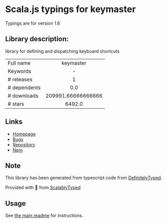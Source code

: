 
# Scala.js typings for keymaster

Typings are for version 1.6

## Library description:
library for defining and dispatching keyboard shortcuts

|                    |                 |
| ------------------ | :-------------: |
| Full name          | keymaster |
| Keywords           | - |
| # releases         | 1 |
| # dependents       | 0.0 |
| # downloads        | 209991.66666666666 |
| # stars            | 6492.0 |

## Links
- [Homepage](https://github.com/madrobby/keymaster)
- [Bugs](https://github.com/madrobby/keymaster/issues)
- [Repository](https://github.com/madrobby/keymaster)
- [Npm](https://www.npmjs.com/package/keymaster)
    


## Note
This library has been generated from typescript code from [DefinitelyTyped](https://definitelytyped.org).

Provided with :purple_heart: from [ScalablyTyped](https://github.com/oyvindberg/ScalablyTyped)

## Usage
See [the main readme](../../readme.md) for instructions.


